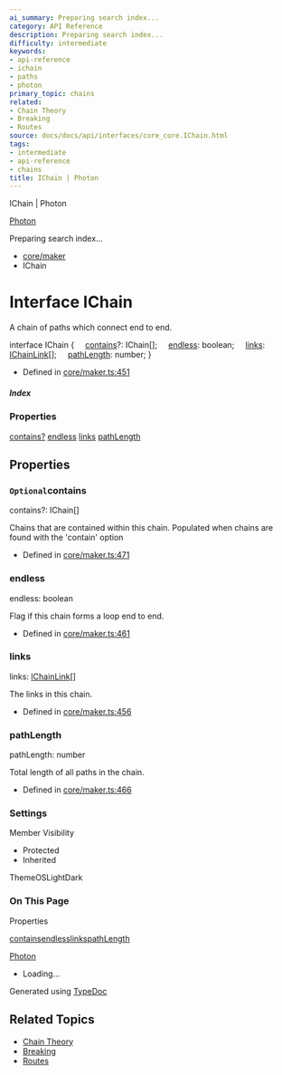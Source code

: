 ```yaml
---
ai_summary: Preparing search index...
category: API Reference
description: Preparing search index...
difficulty: intermediate
keywords:
- api-reference
- ichain
- paths
- photon
primary_topic: chains
related:
- Chain Theory
- Breaking
- Routes
source: docs/docs/api/interfaces/core_core.IChain.html
tags:
- intermediate
- api-reference
- chains
title: IChain | Photon
---
```

IChain | Photon

[Photon](../index.md)




Preparing search index...

* [core/maker](../modules/core_maker.md)
* IChain

# Interface IChain

A chain of paths which connect end to end.

interface IChain {
    [contains](#contains)?: IChain[];
    [endless](#endless): boolean;
    [links](#links): [IChainLink](core_maker.IChainLink.md)[];
    [pathLength](#pathlength): number;
}

* Defined in [core/maker.ts:451](https://github.com/mwhite454/photon/blob/main/packages/photon/src/core/maker.ts#L451)

##### Index

### Properties

[contains?](#contains)
[endless](#endless)
[links](#links)
[pathLength](#pathlength)

## Properties

### `Optional`contains

contains?: IChain[]

Chains that are contained within this chain. Populated when chains are found with the 'contain' option

* Defined in [core/maker.ts:471](https://github.com/mwhite454/photon/blob/main/packages/photon/src/core/maker.ts#L471)

### endless

endless: boolean

Flag if this chain forms a loop end to end.

* Defined in [core/maker.ts:461](https://github.com/mwhite454/photon/blob/main/packages/photon/src/core/maker.ts#L461)

### links

links: [IChainLink](core_maker.IChainLink.md)[]

The links in this chain.

* Defined in [core/maker.ts:456](https://github.com/mwhite454/photon/blob/main/packages/photon/src/core/maker.ts#L456)

### pathLength

pathLength: number

Total length of all paths in the chain.

* Defined in [core/maker.ts:466](https://github.com/mwhite454/photon/blob/main/packages/photon/src/core/maker.ts#L466)

### Settings

Member Visibility

* Protected
* Inherited

ThemeOSLightDark

### On This Page

Properties

[contains](#contains)[endless](#endless)[links](#links)[pathLength](#pathlength)

[Photon](../index.md)

* Loading...

Generated using [TypeDoc](https://typedoc.org/)

## Related Topics

- [Chain Theory](../index.md)
- [Breaking](../index.md)
- [Routes](../index.md)
